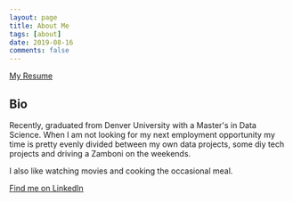 ```yaml
---
layout: page
title: About Me
tags: [about]
date: 2019-08-16
comments: false
---
```


<a class="btn zoombtn" href="/_includes/static/docs/resume.pdf">My Resume</a>

## Bio

Recently, graduated from Denver University with a Master's in Data Science. When
I am not looking for my next employment opportunity my time is pretty evenly divided between
my own data projects, some diy tech projects and driving a Zamboni on the weekends.

I also like watching movies and cooking the occasional meal.

<a class="btn zoombtn" href="https://www.linkedin.com/in/danieltemkin">Find me on LinkedIn</a>
